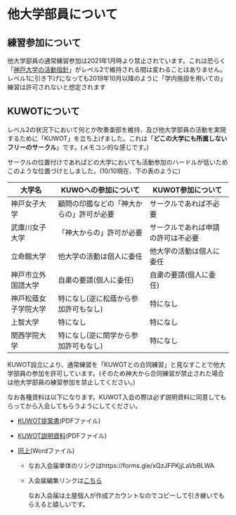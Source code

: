 # 他大学部員について

## 練習参加について

他大学部員の通常練習参加は2021年1月時より禁止されています。これは恐らく「[神戸大学の活動指針](https://www.kobe-u.ac.jp/NEWS/info/2020_01_29_01.html)」がレベル2で維持される間は変わることはありません。レベル1に引き下げになっても2019年10月以降のように「学内施設を用いての」練習は許可されないと想定されます

## KUWOTについて

レベル2の状況下において何とか吹奏楽部を維持、及び他大学部員の活動を実現するために「KUWOT」を立ち上げました。これは「**どこの大学にも所属しないフリーのサークル**」です。(メモコン的な感じです。)

サークルの位置付けであればどの大学においても活動参加のハードルが低いためこのような位置づけとしました。(10/10現在、下の表のように)

| 大学名               | KUWOへの参加について                     | KUWOT参加について                  |
| -------------------- | ---------------------------------------- | ---------------------------------- |
| 神戸女子大学         | 顧問の印鑑などの「神大からの」許可が必要 | サークルであれば不必要             |
| 武庫川女子大学       | 「神大からの」許可が必要                 | サークルであれば申請の許可は不必要 |
| 立命館大学           | 他大学の活動は個人に委任                 | 他大学の活動は個人に委任           |
| 神戸市立外国語大学   | 自粛の要請(個人に委任)                   | 自粛の要請(個人に委任)             |
| 神戸松蔭女子学院大学 | 特になし(逆に松蔭から参加許可もなし)     | 特になし                           |
| 上智大学             | 特になし                                 | 特になし                           |
| 関西学院大学         | 特になし(逆に関学から参加許可もなし)     | 特になし                           |

KUWOT設立により、通常練習を「KUWOTとの合同練習」と見なすことで他大学部員の参加を許可しています。(そのため神大から合同練習が禁止された場合は他大学部員の練習参加を禁止してください。)

なお各種資料は以下になります。KUWOT入会の際は必ず説明資料に同意してもらってから入会してもらうようにしてください。

- [KUWOT提案書](https://kuwo-git.github.io/covid/%E4%BB%96%E5%A4%A7%E5%AD%A6%E9%83%A8%E5%93%A1%E3%81%AB%E3%81%A4%E3%81%84%E3%81%A6/%E4%BB%96%E5%A4%A7%E5%AD%A6%E9%83%A8%E5%93%A1%E7%94%A8%E4%BB%BB%E6%84%8F%E5%9B%A3%E4%BD%93%E3%81%AE%E8%A8%AD%E7%AB%8B%E3%81%AB%E3%81%A4%E3%81%84%E3%81%A6.pdf)(PDFファイル)

- [KUWOT説明資料](https://kuwo-git.github.io/covid/%E4%BB%96%E5%A4%A7%E5%AD%A6%E9%83%A8%E5%93%A1%E3%81%AB%E3%81%A4%E3%81%84%E3%81%A6/KUWOT%E8%AA%AC%E6%98%8E%E8%B3%87%E6%96%99(ver.2).pdf)(PDFファイル)

- [同上](https://view.officeapps.live.com/op/view.aspx?src=https%3A%2F%2Fkuwo-git.github.io%2Fcovid%2F%25E4%25BB%2596%25E5%25A4%25A7%25E5%25AD%25A6%25E9%2583%25A8%25E5%2593%25A1%25E3%2581%25AB%25E3%2581%25A4%25E3%2581%2584%25E3%2581%25A6%2FKUWOT%25E8%25AA%25AC%25E6%2598%258E%25E8%25B3%2587%25E6%2596%2599(ver.2).docx&wdOrigin=BROWSELINK)(Wordファイル)

  - なお入会届単体のリンクはhttps://forms.gle/xQzJFPKjjLaVbBLWA

  - 入会届編集リンクは[こちら](https://docs.google.com/forms/d/1ZaSDEPLJWGHxvdwzlDtdHX3kyXlr1TGOVahYvDUzCa8/edit?usp=sharing)

    なお入会届は土屋個人が作成アカウントなのでコピーして引き継いでもらえると嬉しいです。